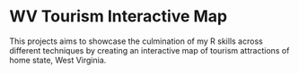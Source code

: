 # WV Tourism Interactive Map

This projects aims to showcase the culmination of my R skills across different techniques by creating an interactive map of tourism attractions of home state, West Virginia.

